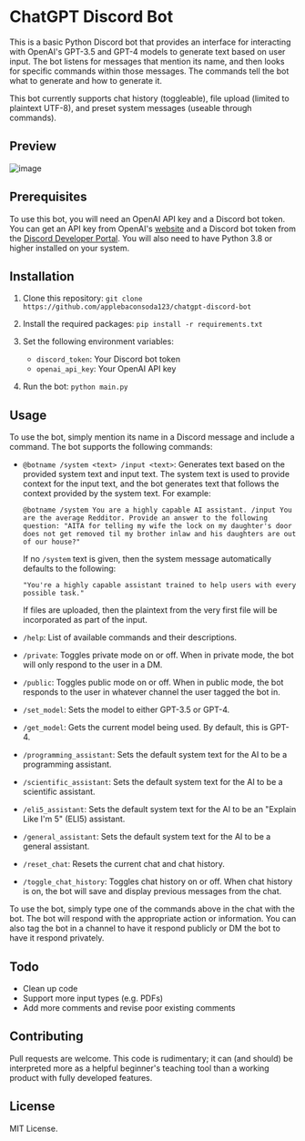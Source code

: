 # ChatGPT Discord Bot

This is a basic Python Discord bot that provides an interface for interacting with OpenAI's GPT-3.5 and GPT-4 models to generate text based on user input. The bot listens for messages that mention its name, and then looks for specific commands within those messages. The commands tell the bot what to generate and how to generate it.

This bot currently supports chat history (toggleable), file upload (limited to plaintext UTF-8), and preset system messages (useable through commands).

## Preview

![image](https://user-images.githubusercontent.com/125412472/231365157-3da73bf9-96c2-46f3-9d97-fc44fc7ab017.png)

## Prerequisites

To use this bot, you will need an OpenAI API key and a Discord bot token. You can get an API key from OpenAI's [website](https://openai.com/api/) and a Discord bot token from the [Discord Developer Portal](https://discord.com/developers/applications). You will also need to have Python 3.8 or higher installed on your system.

## Installation

1. Clone this repository: `git clone https://github.com/applebaconsoda123/chatgpt-discord-bot`
2. Install the required packages: `pip install -r requirements.txt`
3. Set the following environment variables:

    - `discord_token`: Your Discord bot token
    - `openai_api_key`: Your OpenAI API key
4. Run the bot: `python main.py`

## Usage

To use the bot, simply mention its name in a Discord message and include a command. The bot supports the following commands:

- `@botname /system <text> /input <text>`: Generates text based on the provided system text and input text. The system text is used to provide context for the input text, and the bot generates text that follows the context provided by the system text. For example:

    ```
    @botname /system You are a highly capable AI assistant. /input You are the average Redditor. Provide an answer to the following question: "AITA for telling my wife the lock on my daughter's door does not get removed til my brother inlaw and his daughters are out of our house?"
    ``` 
    If no `/system` text is given, then the system message automatically defaults to the following: 
    ```
    "You're a highly capable assistant trained to help users with every possible task."
    ```
    If files are uploaded, then the plaintext from the very first file will be incorporated as part of the input.
    
- `/help`:  List of available commands and their descriptions.

- `/private`: Toggles private mode on or off. When in private mode, the bot will only respond to the user in a DM.

- `/public`: Toggles public mode on or off. When in public mode, the bot responds to the user in whatever channel the user tagged the bot in.

- `/set_model`: Sets the model to either GPT-3.5 or GPT-4.

- `/get_model`: Gets the current model being used. By default, this is GPT-4.

- `/programming_assistant`: Sets the default system text for the AI to be a programming assistant.

- `/scientific_assistant`: Sets the default system text for the AI to be a scientific assistant.

- `/eli5_assistant`: Sets the default system text for the AI to be an "Explain Like I'm 5" (ELI5) assistant.

- `/general_assistant`: Sets the default system text for the AI to be a general assistant.

- `/reset_chat`: Resets the current chat and chat history.

- `/toggle_chat_history`: Toggles chat history on or off. When chat history is on, the bot will save and display previous messages from the chat. 

To use the bot, simply type one of the commands above in the chat with the bot. The bot will respond with the appropriate action or information. You can also tag the bot in a channel to have it respond publicly or DM the bot to have it respond privately.

## Todo

- Clean up code
- Support more input types (e.g. PDFs)
- Add more comments and revise poor existing comments

## Contributing

Pull requests are welcome. This code is rudimentary; it can (and should) be interpreted more as a helpful beginner's teaching tool than a working product with fully developed features.

## License

MIT License.
